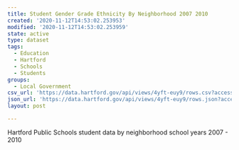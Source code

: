 ```yaml
---
title: Student Gender Grade Ethnicity By Neighborhood 2007 2010
created: '2020-11-12T14:53:02.253953'
modified: '2020-11-12T14:53:02.253959'
state: active
type: dataset
tags:
  - Education
  - Hartford
  - Schools
  - Students
groups:
  - Local Government
csv_url: 'https://data.hartford.gov/api/views/4yft-euy9/rows.csv?accessType=DOWNLOAD'
json_url: 'https://data.hartford.gov/api/views/4yft-euy9/rows.json?accessType=DOWNLOAD'
layout: post

---
```

Hartford Public Schools student data by neighborhood school years 2007 - 2010
